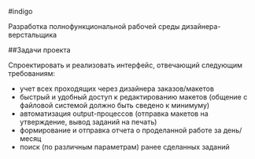 #indigo

Разработка полнофункциональной рабочей среды дизайнера-верстальщика

##Задачи проекта

Спроектировать и реализовать интерфейс, отвечающий следующим требованиям:

* учет всех проходящих через дизайнера заказов/макетов
* быстрый и удобный доступ к редактированию макетов (общение с файловой системой должно быть сведено к минимуму)
* автоматизация output-процессов (отправка макетов на утверждение, вывод заданий на печать)
* формирование и отправка отчета о проделанной работе за день/месяц
* поиск (по различным параметрам) ранее сделанных заданий
